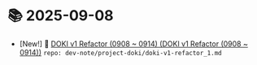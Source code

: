 # 📚 2025-09-08
- [New!] 📗 [DOKI v1 Refactor (0908 ~ 0914) (DOKI v1 Refactor (0908 ~ 0914))](https://til.qriosity.dev/dev-note/project-doki/doki-v1-refactor_1) `repo: dev-note/project-doki/doki-v1-refactor_1.md`
